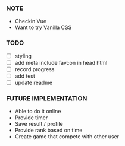 ### NOTE

- Checkin Vue
- Want to try Vanilla CSS

### TODO

- [ ] styling
- [ ] add meta include favcon in head html
- [ ] record progress
- [ ] add test
- [ ] update readme

### FUTURE IMPLEMENTATION

- Able to do it online
- Provide timer
- Save result / profile
- Provide rank based on time
- Create game that compete with other user
